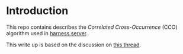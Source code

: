 # Introduction

This repo contains describes the _Correlated Cross-Occurrence_ (CCO) algorithm used in [harness server](https://github.com/actionml/harness).

This write up is based on the discussion on [this thread](https://groups.google.com/forum/?utm_medium=email&utm_source=footer#!topic/actionml-user/JAArqvI3gNk).
